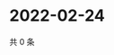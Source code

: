 # 2022-02-24

共 0 条

<!-- BEGIN WEIBO -->
<!-- 最后更新时间 Thu Feb 24 2022 02:15:31 GMT+0800 (China Standard Time) -->

<!-- END WEIBO -->
